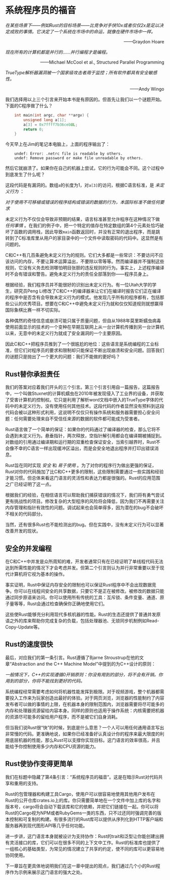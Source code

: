 # 系统程序员的福音

 *在某些场景下——例如Rust的目标场景——比竞争对手快10x或者仅仅2x是足以决定成败的事情。它决定了一个系统在市场中的命运，就像在硬件市场中一样。* 
<p align="right">
    ——Graydon Hoare
</p>

 *现在所有的计算机都是并行的……并行编程才是编程。* 
<p align="right">
    ——Michael McCool et al., Structured Parallel Programming    
</p>

 *TrueType解析器漏洞被一个国家级攻击者用于监控；所有软件都具有安全敏感性。* 
<p align="right">
    ——Andy Wingo
</p>

我们选择用以上三个引言来开始本书是有原因的。但首先让我们以一个谜题开始。下面的C程序做了什么？
```C
    int main(int argc, char **argv) {
        unsigned long a[1];
        a[3] = 0x7ffff7b36cebUL;
        return 0;
    }
```

今天早上在Jim的笔记本电脑上，上面的程序输出了：
```
    undef: Error: .netrc file is readable by others.
    undef: Remove password or make file unreadable by others.
```
然后它就崩溃了。如果你在自己的机器上尝试，它的行为可能会不同。这个过程中到底发生了什么呢？

这段代码是有漏洞的。数组`a`的长度为1，对`a[3]`的访问，根据C语言标准，是 *未定义行为* ：

 *对于使用不可移植或错误的程序结构或错误的数据的行为，本国际标准不做任何要求* 

未定义行为不仅仅会导致非预期的结果，语言标准甚至允许程序在这种情况下做 *任何事情* 。在我们的例子中，把一个特定的值存在特定数组的第4个元素处恰巧破坏了函数的调用栈，因此导致`main`函数返回时，并没有正常的退出程序，而是跳转到了C标准库里从用户的家目录中的一个文件中读取密码的代码中。这显然是有问题的。

C和C++有几百条避免未定义行为的规则。它们大多都是一些常识：不要访问不应该访问的内存，不要让算术运算溢出，不要除以零等等。然而编译器并不强制这些规则，它没有义务去检测哪怕明目张胆的违反规则的行为。事实上，上述程序编译时不会有错误和警告。避免未定义行为的责任全部落到你——程序员身上。

根据经验，我们程序员并不能很好的识别出未定义行为。有一位Utah大学的学生，研究员Peng Li修改了C和C++的编译器来让它们在编译时报告它们正在编译的程序中是否含有会导致未定义行为的模式。他发现几乎所有的程序都有，包括那些公认的优秀项目。想要在C和C++中避免未定义行为就和仅仅知道规则就想赢得国际象棋比赛一样不切实际。

各种偶然的奇怪信息或崩溃可能只属于质量问题，但自从1988年莫里斯蠕虫病毒使用前面显示的技术的一个变种在早期互联网上从一台计算机传播到另一台计算机以来，无意中的未定义行为就成了安全漏洞的一个主要原因。

因此C和C++把程序员推到了一个很尴尬的地位：这些语言是系统编程的工业标准，但它们对程序员的要求和限制却只能保证不断出现崩溃和安全问题。回答我们的谜题只是抛出了一个更大的问题：我们不能做的更好吗？

## Rust替你承担责任

我们的答案对应着我们开头的三个引言。第三个引言引用自一篇报告，这篇报告中，一个叫做Stuxnet的计算机蠕虫在2010年被发现侵入了工业界的设备，并获取了受害计算机的控制权。它只是利用了解析word文档中嵌入的TrueType字体的代码中的未定义行为，没有使用任何其他技术。这段代码的作者显然没有预料到这段代码会被以这种形式利用，这说明不仅仅只有操作系统和服务器需要担心安全问题：任何需要处理来自不受信任来源的数据的软件都可能成为受害者。

Rust语言做了一个简单的保证：如果你的代码通过了编译器的检查，那么它将不会遇到未定义行为。悬垂指针，两次释放，空指针解引用都会在编译期被捕捉到。对数组的引用通过编译期和运行期的双重检查保证安全，当索引越界时，Rust不会像不幸的C语言一样出现缓冲区溢出，而是会安全地退出程序并打印出错误消息。

Rust旨在同时实现 *安全* 和 *易于使用* 。为了对你的程序行为做出更强的保证，Rust对你的代码施加了比C和C++更多的限制，这些限制需要通过一些实践和经验才能习惯。但总体来看这门语言的灵活性和表达力都是很强的。Rust的应用范围之广已经证明了这一点。

根据我们的经验，在相信语言可以帮助我们捕获错误的情况下，我们将有勇气尝试更有挑战性的项目。修改复杂的大型程序的风险将会降低，因为我们不再需要关注内存管理和指针有效性的问题。调试起来也会简单得多，因为潜在的bug不会破坏不相关的代码部分。

当然，还有很多Rust也不能检测出的bug。但在实践中，没有未定义行为可以显著改善开发的现状。

## 安全的并发编程

在C和C++中并发是众所周知的难，开发者通常只有在已经证明了单线程代码无法达到所需性能的情况下才会考虑并发。但第二个引言则认为并行非常重要以至于现代计算机将它视为基本的操作。

事实证明，Rust中保证内存安全的限制也可以保证Rust程序中不会出现数据竞争。你可以在线程间安全的共享数据，只要它不是正在被修改。被修改的数据只能通过同步原语来访问。你可以使用所有传统的工具：互斥锁、条件变量、通道、原子量等等，Rust会通过检查确保你正确地使用它们。

这些使Rust能够充分利用现代多核机器的性能。Rust的生态还提供了普通并发原语之外的库来帮助你完成复杂的负载，包括处理器池、无锁同步机制例如Read-Copy-Update等。

## Rust的速度很快

最后，对应我们的第一条引言。Rust遵循了Bjarne Stroustrup在他的文章“Abstraction and the C++ Machine Model”中提到的为C++设计的原则：

 *一般情况下，C++的实现遵循0开销原则：你没有用到的部分，将不会有开销。你用到的部分，你将不能找到更好的代码。* 

系统编程经常需要考虑如何将机器性能发挥到极限。对于视频游戏，整个机器都需要投入工作来为玩家创造出最好的体验。对于网页浏览，浏览器的性能制约了内容发布者可以做的事情的上限，在机器本身的限制范围内，浏览器需要将尽可能多的内存和处理器资源留给内容本身。同样的原则也适用于操作系统：内核需要把机器的资源尽可能多的留给用户程序，而不是被它们自身消耗。

但当我们说Rust很“快”的时候，到底是什么意思？一个人可以用任何通用语言写出非常慢的代码。更准确地说，如果你已经准备好认真设计你的程序来最大限度的利用底层机器的性能，那么Rust可以支撑你实现目标。这门语言的效率很高，并且能给予你控制使用多少内存和CPU资源的能力。

## Rust使协作变得更简单

我们在标题中隐藏了第4条引言：“系统程序员的福音”。这是在暗示Rust对代码共享和重用的支持。

Rust的包管理器和构建工具Cargo，使用户可以很容易地使用其他用户发布在Rust的公开仓库crates.io上的库。你只需要简单地在一个文件中加上库的名字和版本号，cargo将会自动下载该库和它的依赖，并把它们链接在一起。你可以将Rust的Cargo视为NPM或者RubyGems一类的东西，只不过还同时强调完善的版本控制和可复制的构建。有很多流行的Rust库可以提供从序列化到HTTP客户端和服务器再到现代图形API等几乎任何功能。

进一步讲，这门语言本身就被设计为支持协作：Rust的trait和泛型让你能创建出拥有灵活接口的库，它们可以在很多不同的上下文中工作。Rust的标准库也提供了一组核心的基础类型，为常见的情况建立了共享的约定，使不同的库可以更容易地协同使用。

下一章旨在更具体地说明我们在这一章中提出的观点，我们通过几个小的Rust程序作为示例来展示这门语言的强大之处。
